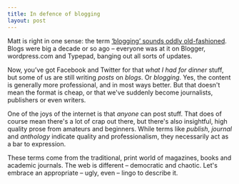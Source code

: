 ```yaml
---
title: In defence of blogging
layout: post
---
```


Matt is right in one sense: the term [‘blogging’ sounds oddly old-fashioned](http://mattgemmell.com/on-blogs/). Blogs were big a decade or so ago &#8211; everyone was at it on Blogger, wordpress.com and Typepad, banging out all sorts of updates.

Now, you’ve got Facebook and Twitter for that _what I had for dinner_ stuff, but some of us are still writing _posts_ on _blogs_. Or _blogging_. Yes, the content is generally more professional, and in most ways better. But that doesn't mean the format is cheap, or that we've suddenly become journalists, publishers or even writers.

One of the joys of the internet is that _anyone_ can post stuff. That does of course mean there's a lot of crap out there, but there's also insightful, high quality prose from amateurs and beginners. While terms like _publish_, _journal_ and _anthology_ indicate quality and professionalism, they necessarily act as a bar to expression.

These terms come from the traditional, print world of magazines, books and academic journals. The web is different &#8211; democratic and chaotic. Let's embrace an appropriate &#8211; ugly, even &#8211; lingo to describe it.


